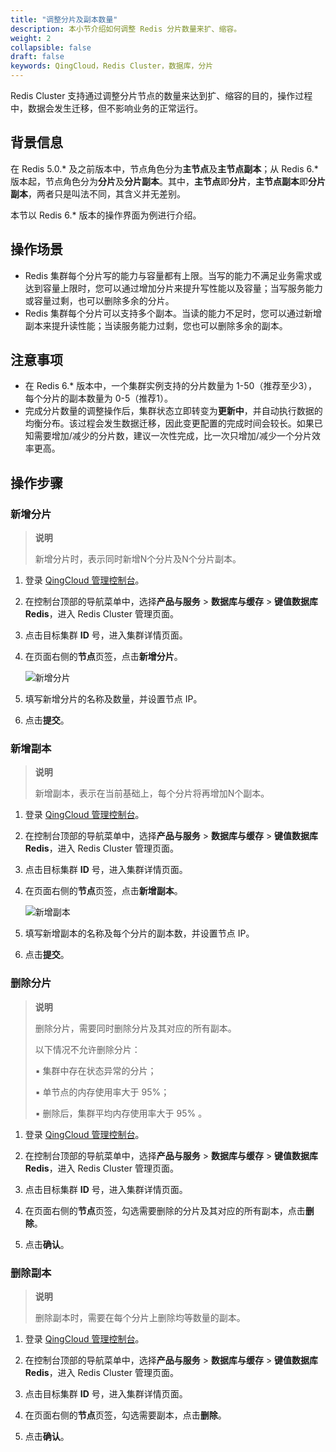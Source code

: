 ```yaml
---
title: "调整分片及副本数量"
description: 本小节介绍如何调整 Redis 分片数量来扩、缩容。
weight: 2
collapsible: false
draft: false
keywords: QingCloud，Redis Cluster，数据库，分片
---
```


Redis Cluster 支持通过调整分片节点的数量来达到扩、缩容的目的，操作过程中，数据会发生迁移，但不影响业务的正常运行。

## 背景信息

在 Redis 5.0.\* 及之前版本中，节点角色分为**主节点**及**主节点副本**；从 Redis 6.\* 版本起，节点角色分为**分片**及**分片副本**。其中，**主节点**即**分片**，**主节点副本**即**分片副本**，两者只是叫法不同，其含义并无差别。

本节以 Redis 6.* 版本的操作界面为例进行介绍。

## 操作场景

- Redis 集群每个分片写的能力与容量都有上限。当写的能力不满足业务需求或达到容量上限时，您可以通过增加分片来提升写性能以及容量；当写服务能力或容量过剩，也可以删除多余的分片。
- Redis 集群每个分片可以支持多个副本。当读的能力不足时，您可以通过新增副本来提升读性能；当读服务能力过剩，您也可以删除多余的副本。

## 注意事项

- 在 Redis 6.* 版本中，一个集群实例支持的分片数量为 1-50（推荐至少3），每个分片的副本数量为 0-5（推荐1）。
- 完成分片数量的调整操作后，集群状态立即转变为**更新中**，并自动执行数据的均衡分布。该过程会发生数据迁移，因此变更配置的完成时间会较长。如果已知需要增加/减少的分片数，建议一次性完成，比一次只增加/减少一个分片效率更高。 

## 操作步骤

### 新增分片

> **说明**
>
> 新增分片时，表示同时新增N个分片及N个分片副本。

1. 登录 [QingCloud 管理控制台](https://console.qingcloud.com/login)。

2. 在控制台顶部的导航菜单中，选择**产品与服务** > **数据库与缓存** > **键值数据库 Redis**，进入 Redis Cluster 管理页面。

3. 点击目标集群 **ID** 号，进入集群详情页面。

4. 在页面右侧的**节点**页签，点击**新增分片**。

   <img src="../../../_images/add_shard.png" alt="新增分片" />

5. 填写新增分片的名称及数量，并设置节点 IP。

6. 点击**提交**。

### 新增副本

> **说明**
>
> 新增副本，表示在当前基础上，每个分片将再增加N个副本。

1. 登录 [QingCloud 管理控制台](https://console.qingcloud.com/login)。

2. 在控制台顶部的导航菜单中，选择**产品与服务** > **数据库与缓存** > **键值数据库 Redis**，进入 Redis Cluster 管理页面。

3. 点击目标集群 **ID** 号，进入集群详情页面。

4. 在页面右侧的**节点**页签，点击**新增副本**。

   <img src="../../../_images/add_shard_copy.png" alt="新增副本" />

5. 填写新增副本的名称及每个分片的副本数，并设置节点 IP。

6. 点击**提交**。

### 删除分片



> **说明**
>
> 删除分片，需要同时删除分片及其对应的所有副本。
>
> 以下情况不允许删除分片：
>
> ▪︎ 集群中存在状态异常的分片；
>
> ▪︎ 单节点的内存使用率大于 95%；
>
> ▪︎ 删除后，集群平均内存使用率大于 95% 。

1. 登录 [QingCloud 管理控制台](https://console.qingcloud.com/login)。

2. 在控制台顶部的导航菜单中，选择**产品与服务** > **数据库与缓存** > **键值数据库 Redis**，进入 Redis Cluster 管理页面。

3. 点击目标集群 **ID** 号，进入集群详情页面。

4. 在页面右侧的**节点**页签，勾选需要删除的分片及其对应的所有副本，点击**删除**。

5. 点击**确认**。

### 删除副本

> **说明**
>
> 删除副本时，需要在每个分片上删除均等数量的副本。

1. 登录 [QingCloud 管理控制台](https://console.qingcloud.com/login)。

2. 在控制台顶部的导航菜单中，选择**产品与服务** > **数据库与缓存** > **键值数据库 Redis**，进入 Redis Cluster 管理页面。

3. 点击目标集群 **ID** 号，进入集群详情页面。

4. 在页面右侧的**节点**页签，勾选需要副本，点击**删除**。

5. 点击**确认**。

